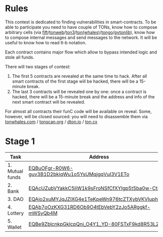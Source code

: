 # Rules

This contest is dedicated to finding vulnerabilities in smart-contracts. To be able to participate you need to have couple of TONs, know how to compose arbitrary cells (via [fift](https://ton.org/docs/#/smart-contracts/?id=fift)/[tonweb](https://github.com/toncenter/tonweb)/[ton3](https://t.me/tonblockchain/121)/[ton(whales)](https://github.com/TONCommunity/ton)/[tongo](https://github.com/xssnick/tonutils-go)/[pytonlib](https://github.com/toncenter/pytonlib)), know how to compose internal messages and send messages to the network. It will be useful to know how to read tl-b notation.

Each contract contains major flow which allow to bypass intended logic and stole all funds.

There will two stages of contest:
1. The first 5 contracts are revealed at the same time to hack. After all smart contracts of the first stage will be hacked, there will be a 15-minute break.
2. The last 3 contracts will be revealed one by one: once a contract is hacked, there will be a 15-minute break and the address and info of the next smart contract will be revealed.

For almost all contracts their funC code will be available on reveal. Some, however, will be closed sourced: you will need to disassemble them via [tonwhales.com](tonwhales.com/explorer) / [tonscan.org](tonscan.org) / [dton.io](dton.io) / [ton.cx](ton.cx)

# Stage 1

|  Task   | Address |
|--------------|---------------------------------------------|
| 1. Mutual funds | [EQBuOFgr-R0W6-guv3B1D2bkiqWu1o5YsUMqjgqVuI3V1ETo](https://tonscan.org/address/EQBuOFgr-R0W6-guv3B1D2bkiqWu1o5YsUMqjgqVuI3V1ETo)        |
| 2. Bank | [EQAcUZubVYakkC5IiW1k9sFroNSfCfXYIgp5t5ba0w-CtBoq](https://tonapi.io/account/EQAcUZubVYakkC5IiW1k9sFroNSfCfXYIgp5t5ba0w-CtBoq) |
| 3. DAO | [EQAio2xuMYJqJZlXG4e1TeKpeWn976tcZTXybVKVIuphuoVy](https://tonwhales.com/explorer/address/EQAio2xuMYJqJZlXG4e1TeKpeWn976tcZTXybVKVIuphuoVy) |
| 4. Lottery | [EQAb7oOzKXG31RD6Ob9O4tEbVebY2zJo5ARggkf-mWSyQb4M](https://dton.io/a/EQAb7oOzKXG31RD6Ob9O4tEbVebY2zJo5ARggkf-mWSyQb4M) |
| 5. Wallet | [EQBe9ZblcnkpGklcpQni_O4Y1_YD-80FSTxF9kd8R53L2hIi](https://ton.cx/address/0QBe9ZblcnkpGklcpQni_O4Y1_YD-80FSTxF9kd8R53L2vRt) |

